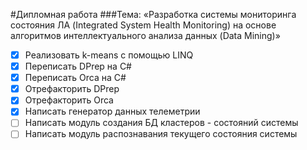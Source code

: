 #Дипломная работа
###Тема: «Разработка системы мониторинга состояния ЛА (Integrated System Health Monitoring) на основе алгоритмов интеллектуального анализа данных (Data Mining)»

- [x] Реализовать k-means с помощью LINQ
- [x] Переписать DPrep на C#
- [x] Переписать Orca на C#
- [x] Отрефакторить DPrep
- [x] Отрефакторить Orca
- [x] Написать генератор данных телеметрии
- [ ] Написать модуль создания БД кластеров - состояний системы
- [ ] Написать модуль распознавания текущего состояния системы
